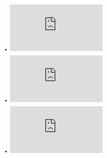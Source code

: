 * ![Krishna sololearn c certificate.pdf](https://github.com/krish-380/M1_scientific_calculator/files/8308588/Krishna.sololearn.c.certificate.pdf)



* ![Krishna kumaryadav-NDG Linux Unhatc-certificate.pdf](https://github.com/krish-380/M1_scientific_calculator/files/8308589/Krishna.kumaryadav-NDG.Linux.Unhatc-certificate.pdf)



* ![krishna yadav git training certificate.pdf](https://github.com/krish-380/M1_scientific_calculator/files/8308591/krishna.yadav.git.training.certificate.pdf)
